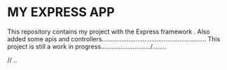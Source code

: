 MY EXPRESS APP
====
This repository contains my project with the Express framework .
Also  added some apis and controllers...........................................................
This project is still a work in progress............................/........

//
..
